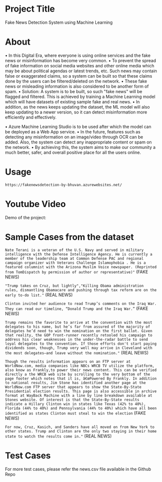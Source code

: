 # Project Title

Fake News Detection System using Machine Learning

# About

• In this Digital Era, where everyone is using online services and the fake news or misinformation has become very common. 
• To prevent the spread of fake information on social media websites and other online media which may be about political agendas or latest trends, etc. Such news may contain false or exaggerated claims, so a system can be built so that these claims done by the users can be filtered/deleted on the network.
• These fake news or misleading information is also considered to be another form of spam.
• Solution: A system is to be built, so such "fake news" will be flagged and filtered. This is achieved by training a Machine Learning model which will have datasets of existing sample fake and real news. 
• In addition, as the news keeps updating the dataset, the ML model will also keep updating to a newer version, so it can detect misinformation more efficiently and effectively.

• Azure Machine Learning Studio is to be used after which the model can be deployed as a Web App service.
• In the future, features such as detecting any misinformation on an image/video through OCR can be added. Also, the system can detect any inappropriate content or spam on the network.
• By achieving this, the system aims to make our community a much better, safer, and overall positive place for all the users online.



# Usage

`https://fakenewsdetection-by-bhuvan.azurewebsites.net/`


# Youtube Video

Demo of the project: 


# Sample Cases from the dataset


`Nate Terani is a veteran of the U.S. Navy and served in military intelligence with the Defense Intelligence Agency. He is currently a member of the leadership team at Common Defense PAC and regional campaign organizer with Veterans Challenge Islamophobia . He is a featured columnist with the Arizona Muslim Voice newspaper. (Reprinted from TomDispatch by permission of author or representative)"`  (FAKE NEWS)

`"Trump takes on Cruz, but lightly","Killing Obama administration rules, dismantling Obamacare and pushing through tax reform are on the early to-do list."` (REAL NEWS)

`Clinton invited her audience to read Trump’s comments on the Iraq War. They can read our timeline, “Donald Trump and the Iraq War.”` (FAKE NEWS)

`Trump remains the favorite to arrive at the convention with the most delegates to his name, but he’s far from assured of the majority of delegates he’d need to win the nomination on the first ballot. Given that reality, the GOP front-runner recently retooled his campaign to address his clear weaknesses in the under-the-radar battle to send loyal delegates to the convention. If those efforts don't start paying dividends soon, though, Trump very well may arrive in Cleveland with the most delegates—and leave without the nomination."` (REAL NEWS)

`Though the results information appears on an FTP server at WorldNow.com, media companies like NBCs WRCB TV utilize the platform, also know as Frankly,to power their news content. This can be verified directly a the WRCB web site by scrolling to the very bottom of the page footer which notes that it is, â€œPowered By Frankly. In addition to national results, Jim Stone has identified another page at the WorldNow.com FTP server that appears to show the State-By-State Presidential election results. This page is also accessible in archive format at WayBack Machine with a line by line breakdown available at Stones website. Of interest is that the State-By-State results indicate a Hillary Clinton win in states like Texas (42% to 40%), Florida (44% to 40%) and Pennsylvania (44% to 40%) which have all been identified as states Clinton must steal to win the election`   (FAKE NEWS)

`For now, Cruz, Kasich, and Sanders have all moved on from New York to other states. Trump and Clinton are the only two staying in their home state to watch the results come in."` (REAL NEWS)



# Test Cases
For more test cases, please refer the news.csv file available in the Github Repo
